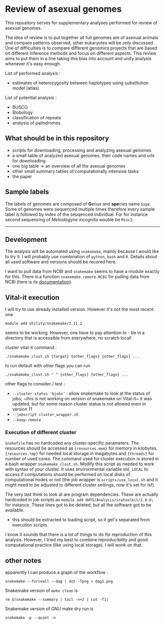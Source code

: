 # Review of asexual genomes

This repository serves for supplementary analyses performed for review of asexual genomes.

The idea of review is to put together all full genomes are of asexual animals and compare patterns observed, other eukaryotes will be only discussed.
One of difficulties is to compare different genomics projects that are based on different inference methods and focus on different aspects.
This review aims to put them in a line taking this bias into account and unify analysis whenever it's easy enough.

List of performed analysis :

- estimates of heterozygosity between haplotypes using substitution model (atlas)

List of potential analysis :

- BUSCO
- Blobology
- classification of repeats
- analysis of palindromes

## What should be in this repository

- scripts for downloading, processing and analyzing asexual genomes
- a small table of analyzed asexual genomes, their code names and urls for downloading
- one big table -> an overview of all the asexual genomes
- other small summary tables of computationally intensive tasks
- the paper

## Sample labels

The labels of genomes are composed of **G**enus and **spe**cies name `Gspe`. Some of genomes were sequenced multiple times therefore every sample label is followed by index of the seuqenced individual. For for instance second sequencing of _Meloidogyne incognita_ wouble be `Minc2`.

***

## Development

The analysis will be automated using `snakemake`, mainly because I would like to try it.
I will probably use combination of `python`, `bash` and `R`.
Details about all used software and versions should be recored here.

I want to pull data from NCBI and `snakemake` seems to have a module exactly for this. There is a function `snakemake.remote.NCBI` for pulling data from NCBI (here is its [documentation](http://snakemake.readthedocs.io/en/stable/snakefiles/remote_files.html#genbank-ncbi-entrez)).

## Vital-it execution

I will try to use already installed version. However it's not the most recent one.

```
module add Utility/snakemake/3.11.2
```

seems to be working. However, one have to pay attention to - be in a directory that is accessible from everywhere, no scratch local!

cluster vital-it command :

```
./snakemake_clust.sh {target} {other_flags} {other_flags} ...
```

to run default with other flags you can run

```
./snakemake_clust.sh " " {other_flags} {other_flags} ...
```

other flags to consider / test :

- `--cluster-status 'bjobs'` : allow snakemake to look at the status of jobs; ~this is not working on version of snakemake on Vital-it~ it was updated, but for some reason cluster status is not allowed even in version 11
- `--jobscript cluster_wrapper.sh`
- `--keep-remote`

### Execution of different cluster

`Snakefile` has no hardcoded any cluster-specific parameters. The resources should be accessed as `{resources.mem}` for memory in kilobytes, `{resources.tmp}` for needed local storage in megabytes and `{threads}` for number of used cores. The command used for cluster execution is stored in a bash wrapper `snakemake_clust.sh`. Modify this script as needed to work with syntax of your cluster. It uses environmental variable `USE_LOCAL` to access if computations should be performed on local disks of computational nodes or not (the job wrapper is `scripts/use_local.sh` and it might need to be adjusted to different cluster settings, now it's set for lsf).

The very last think to look at are program dependencies. These are actually hardcoded in job scripts as `module add UHTS/Analysis/sratoolkit/2.8.0;` for instance. These lines got to be deleted, but all the software got to be available.

- this should be extracted to loading script, so it get's separated from execution scripts

I know it sounds that there is a lot of things to do for reproduction of this analysis. However, I tried my best to combine reproducibility and good computational practice (like using local storage). I will wonk on that.

## other notes

apparently I can produce a graph of the workflow :

```
snakemake --forceall --dag | dot -Tpng > dag1.png
```

Snakemake version of `make clean` is

```
rm $(snakemake --summary | tail -n+2 | cut -f1)
```

Snakemake version of GNU make dry run is

```
snakemake -p --quiet -n
```
